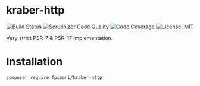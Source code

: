 # kraber-http
<div align="center">

[![Build Status](https://travis-ci.com/f-pisani/kraber-http.svg?branch=main)](https://travis-ci.com/f-pisani/kraber-http)
[![Scrutinizer Code Quality](https://scrutinizer-ci.com/g/f-pisani/kraber-http/badges/quality-score.png?b=main)](https://scrutinizer-ci.com/g/f-pisani/kraber-http/?branch=main)
[![Code Coverage](https://scrutinizer-ci.com/g/f-pisani/kraber-http/badges/coverage.png?b=main)](https://scrutinizer-ci.com/g/f-pisani/kraber-http/?branch=main)
[![License: MIT](https://img.shields.io/badge/License-MIT-yellow.svg)](https://opensource.org/licenses/MIT)

</div>

Very strict PSR-7 & PSR-17 implementation.

# Installation
```bash
composer require fpisani/kraber-http
```
